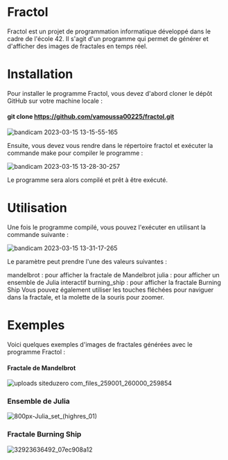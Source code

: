 # Fractol

Fractol est un projet de programmation informatique développé dans le cadre de l'école 42. Il s'agit d'un programme qui permet de générer et d'afficher des images de fractales en temps réel.

# Installation

Pour installer le programme Fractol, vous devez d'abord cloner le dépôt GitHub sur votre machine locale :

#### git clone https://github.com/vamoussa00225/fractol.git
![bandicam 2023-03-15 13-15-55-165](https://user-images.githubusercontent.com/85373441/225306392-736f869a-66b5-45ba-a068-69329acb810d.jpg)


Ensuite, vous devez vous rendre dans le répertoire fractol et exécuter la commande make pour compiler le programme :

![bandicam 2023-03-15 13-28-30-257](https://user-images.githubusercontent.com/85373441/225309150-2470355b-8215-48fa-ac01-b6be290ee783.jpg)

Le programme sera alors compilé et prêt à être exécuté.

# Utilisation

Une fois le programme compilé, vous pouvez l'exécuter en utilisant la commande suivante :

![bandicam 2023-03-15 13-31-17-265](https://user-images.githubusercontent.com/85373441/225309689-216914fe-baa9-458d-98ee-b27325f464a2.jpg)

Le paramètre <nom-de-la-fractale> peut prendre l'une des valeurs suivantes :

mandelbrot : pour afficher la fractale de Mandelbrot
julia : pour afficher un ensemble de Julia interactif
burning_ship : pour afficher la fractale Burning Ship
Vous pouvez également utiliser les touches fléchées pour naviguer dans la fractale, et la molette de la souris pour zoomer.

# Exemples
  
Voici quelques exemples d'images de fractales générées avec le programme Fractol : 

#### Fractale de Mandelbrot
![uploads siteduzero com_files_259001_260000_259854](https://user-images.githubusercontent.com/85373441/225313186-a17c20ce-033b-4383-81c1-d29bc9be346b.jpg)

### Ensemble de Julia
![800px-Julia_set_(highres_01)](https://user-images.githubusercontent.com/85373441/225313189-a6163c51-57b9-4a0a-9d5c-4f6c90dc6df8.jpg)

### Fractale Burning Ship
![32923636492_07ec908a12](https://user-images.githubusercontent.com/85373441/225313196-72631577-1fd6-49ce-8c1c-fda7dc0bf089.jpg)
